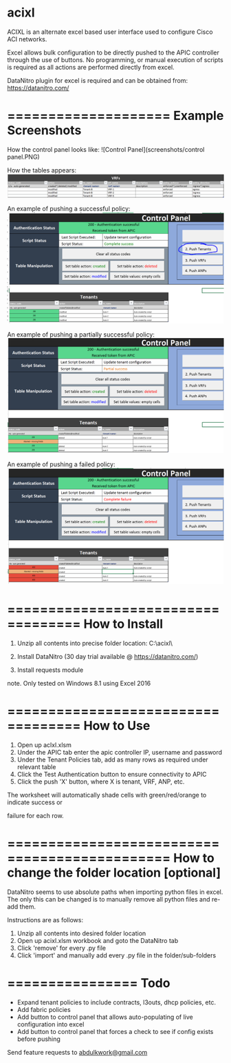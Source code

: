 # acixl
ACIXL is an alternate excel based user interface used to configure Cisco ACI networks.

Excel allows bulk configuration to be directly pushed to the APIC controller through the use of buttons. No programming, or manual execution of scripts is required as all actions are performed directly from excel.

DataNitro plugin for excel is required and can be obtained from:
https://datanitro.com/


====================
Example Screenshots
====================
How the control panel looks like:
![Control Panel](screenshots/control panel.PNG)

How the tables appears:
![Table](screenshots/table_example.PNG)

An example of pushing a successful policy:
![Alt attribute text Here](screenshots/execute_example_pass.PNG)

An example of pushing a partially successful policy:
![Alt attribute text Here](screenshots/execute_example_partial.PNG)

An example of pushing a failed policy:
![Alt attribute text Here](screenshots/execute_example_failure.PNG)

===================================
How to Install
===================================
1. Unzip all contents into precise folder location:  C:\acixl\

2. Install DataNitro (30 day trial available @ https://datanitro.com/)

3. Install requests module

note. Only tested on Windows 8.1 using Excel 2016

===================================
How to Use
===================================
1. Open up aclxl.xlsm
2. Under the APIC tab enter the apic controller IP, username and password
3. Under the Tenant Policies tab, add as many rows as required under relevant table
4. Click the Test Authentication button to ensure connectivity to APIC
5. Click the push 'X' button, where X is tenant, VRF, ANP, etc.

The worksheet will automatically shade cells with green/red/orange to indicate success or 

failure for each row.

==============================================
How to change the folder location [optional]
===============================================
DataNitro seems to use absolute paths when importing python files in excel.  The only this can be changed is to manually remove all python files and re-add them.

Instructions are as follows:

1. Unzip all contents into desired folder location
2. Open up acixl.xlsm workbook and goto the DataNitro tab
3. Click 'remove' for every .py file
4. Click 'import' and manually add every .py file in the folder/sub-folders

================
Todo
================
* Expand tenant policies to include contracts, l3outs, dhcp policies, etc.
* Add fabric policies
* Add button to control panel that allows auto-populating of live configuration into excel
* Add button to control panel that forces a check to see if config exists before pushing

Send feature requests to abdulkwork@gmail.com
